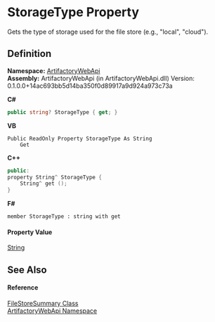 # StorageType Property


Gets the type of storage used for the file store (e.g., "local", "cloud").



## Definition
**Namespace:** <a href="75b20af6-7197-02a5-e38f-f7b15eac4732">ArtifactoryWebApi</a>  
**Assembly:** ArtifactoryWebApi (in ArtifactoryWebApi.dll) Version: 0.1.0.0+14ac693bb5d14ba350f0d89917a9d924a973c73a

**C#**
``` C#
public string? StorageType { get; }
```
**VB**
``` VB
Public ReadOnly Property StorageType As String
	Get
```
**C++**
``` C++
public:
property String^ StorageType {
	String^ get ();
}
```
**F#**
``` F#
member StorageType : string with get
```



#### Property Value
<a href="https://learn.microsoft.com/dotnet/api/system.string" target="_blank" rel="noopener noreferrer">String</a>

## See Also


#### Reference
<a href="56cb14e3-edec-97ae-bbd4-cb29a308308a">FileStoreSummary Class</a>  
<a href="75b20af6-7197-02a5-e38f-f7b15eac4732">ArtifactoryWebApi Namespace</a>  
